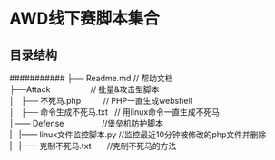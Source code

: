 # AWD线下赛脚本集合
## 目录结构
###########
├── Readme.md               // 帮助文档 <br>
├──Attack                   // 批量&攻击型脚本<br>
│   ├── 不死马.php          // PHP一直生成webshell<br>
│   ├── 命令生成不死马.txt   // 用linux命令一直生成不死马<br>
│—— Defense                 //堡垒机防护脚本<br>
|   |—— linux文件监控脚本.py //监控最近10分钟被修改的php文件并删除<br>
|   |—— 克制不死马.txt       //克制不死马的方法<br>

